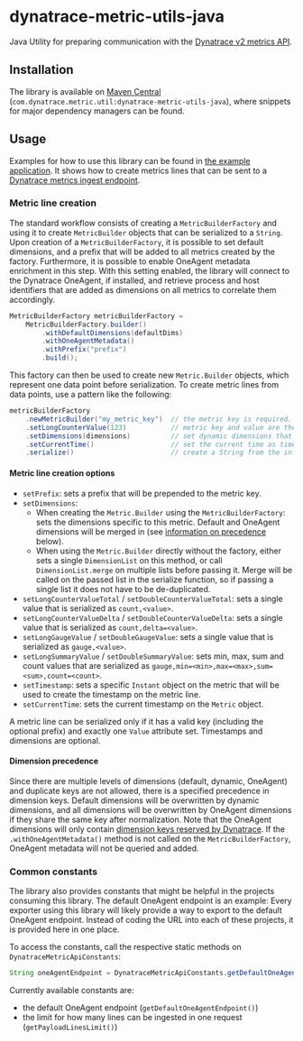 # dynatrace-metric-utils-java

Java Utility for preparing communication with the [Dynatrace v2 metrics API](https://www.dynatrace.com/support/help/dynatrace-api/environment-api/metric-v2/).

## Installation

The library is available on [Maven Central](https://mvnrepository.com/artifact/com.dynatrace.metric.util/dynatrace-metric-utils-java/latest)
(`com.dynatrace.metric.util:dynatrace-metric-utils-java`), where snippets for major dependency managers can be found.

## Usage

Examples for how to use this library can be found in [the example application](example/src/main/java/com/dynatrace/example/App.java).
It shows how to create metrics lines that can be sent to a [Dynatrace metrics ingest endpoint](https://www.dynatrace.com/support/help/dynatrace-api/environment-api/metric-v2/post-ingest-metrics/).

### Metric line creation

The standard workflow consists of creating a `MetricBuilderFactory` and using it to create `MetricBuilder` objects that can be serialized to a `String`.
Upon creation of a `MetricBuilderFactory`, it is possible to set default dimensions, and a prefix that will be added to all metrics created by the factory.
Furthermore, it is possible to enable OneAgent metadata enrichment in this step.
With this setting enabled, the library will connect to the Dynatrace OneAgent, if installed, and retrieve process and host identifiers that are added as dimensions on all metrics to correlate them accordingly.

```java
MetricBuilderFactory metricBuilderFactory =
    MetricBuilderFactory.builder()
        .withDefaultDimensions(defaultDims)
        .withOneAgentMetadata()
        .withPrefix("prefix")
        .build();
```

This factory can then be used to create new `Metric.Builder` objects, which represent one data point before serialization.
To create metric lines from data points, use a pattern like the following:

```java
metricBuilderFactory
    .newMetricBuilder("my_metric_key")  // the metric key is required.
    .setLongCounterValue(123)           // metric key and value are the only required fields.
    .setDimensions(dimensions)          // set dynamic dimensions that are specific to the current metric.
    .setCurrentTime()                   // set the current time as timestamp for the data point.
    .serialize()                        // create a String from the information set above.
```

#### Metric line creation options

* `setPrefix`: sets a prefix that will be prepended to the metric key.
* `setDimensions`:
  * When creating the `Metric.Builder` using the `MetricBuilderFactory`: sets the dimensions specific to this metric.
    Default and OneAgent dimensions will be merged in (see [information on precedence](#dimension-precedence) below).
  * When using the `Metric.Builder` directly without the factory, either sets a single `DimensionList` on this method, or call `DimensionList.merge` on multiple lists before passing it.
    Merge will be called on the passed list in the serialize function, so if passing a single list it does not have to be de-duplicated.
* `setLongCounterValueTotal` / `setDoubleCounterValueTotal`: sets a single value that is serialized as `count,<value>`.
* `setLongCounterValueDelta` / `setDoubleCounterValueDelta`: sets a single value that is serialized as `count,delta=<value>`.
* `setLongGaugeValue` / `setDoubleGaugeValue`: sets a single value that is serialized as `gauge,<value>`.
* `setLongSummaryValue` / `setDoubleSummaryValue`: sets min, max, sum and count values that are serialized as `gauge,min=<min>,max=<max>,sum=<sum>,count=<count>`.
* `setTimestamp`: sets a specific `Instant` object on the metric that will be used to create the timestamp on the metric line.
* `setCurrentTime`: sets the current timestamp on the `Metric` object.

A metric line can be serialized only if it has a valid key (including the optional prefix) and exactly one `Value` attribute set.
Timestamps and dimensions are optional.

#### Dimension precedence

Since there are multiple levels of dimensions (default, dynamic, OneAgent) and duplicate keys are not allowed, there is a specified precedence in dimension keys.
Default dimensions will be overwritten by dynamic dimensions, and all dimensions will be overwritten by OneAgent dimensions if they share the same key after normalization.
Note that the OneAgent dimensions will only contain [dimension keys reserved by Dynatrace](https://www.dynatrace.com/support/help/how-to-use-dynatrace/metrics/metric-ingestion/metric-ingestion-protocol/#syntax).
If the `.withOneAgentMetadata()` method is not called on the `MetricBuilderFactory`, OneAgent metadata will not be queried and added.

### Common constants

The library also provides constants that might be helpful in the projects consuming this library.
The default OneAgent endpoint is an example: Every exporter using this library will likely provide a way to export to the default OneAgent endpoint.
Instead of coding the URL into each of these projects, it is provided here in one place.

To access the constants, call the respective static methods on `DynatraceMetricApiConstants`:

```java
String oneAgentEndpoint = DynatraceMetricApiConstants.getDefaultOneAgentEndpoint();
```

Currently available constants are:
* the default OneAgent endpoint (`getDefaultOneAgentEndpoint()`)
* the limit for how many lines can be ingested in one request (`getPayloadLinesLimit()`)
